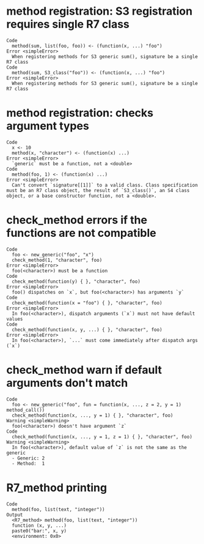 # method registration: S3 registration requires single R7 class

    Code
      method(sum, list(foo, foo)) <- (function(x, ...) "foo")
    Error <simpleError>
      When registering methods for S3 generic sum(), signature be a single R7 class
    Code
      method(sum, S3_class("foo")) <- (function(x, ...) "foo")
    Error <simpleError>
      When registering methods for S3 generic sum(), signature be a single R7 class

# method registration: checks argument types

    Code
      x <- 10
      method(x, "character") <- (function(x) ...)
    Error <simpleError>
      `generic` must be a function, not a <double>
    Code
      method(foo, 1) <- (function(x) ...)
    Error <simpleError>
      Can't convert `signature[[1]]` to a valid class. Class specification must be an R7 class object, the result of `S3_class()`, an S4 class object, or a base constructor function, not a <double>.

# check_method errors if the functions are not compatible

    Code
      foo <- new_generic("foo", "x")
      check_method(1, "character", foo)
    Error <simpleError>
      foo(<character>) must be a function
    Code
      check_method(function(y) { }, "character", foo)
    Error <simpleError>
      foo() dispatches on `x`, but foo(<character>) has arguments `y`
    Code
      check_method(function(x = "foo") { }, "character", foo)
    Error <simpleError>
      In foo(<character>), dispatch arguments (`x`) must not have default values
    Code
      check_method(function(x, y, ...) { }, "character", foo)
    Error <simpleError>
      In foo(<character>), `...` must come immediately after dispatch args (`x`)

# check_method warn if default arguments don't match

    Code
      foo <- new_generic("foo", fun = function(x, ..., z = 2, y = 1) method_call())
      check_method(function(x, ..., y = 1) { }, "character", foo)
    Warning <simpleWarning>
      foo(<character>) doesn't have argument `z`
    Code
      check_method(function(x, ..., y = 1, z = 1) { }, "character", foo)
    Warning <simpleWarning>
      In foo(<character>), default value of `z` is not the same as the generic
      - Generic: 2
      - Method:  1

# R7_method printing

    Code
      method(foo, list(text, "integer"))
    Output
      <R7_method> method(foo, list(text, "integer"))
      function (x, y, ...) 
      paste0("bar:", x, y)
      <environment: 0x0>

